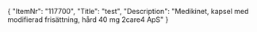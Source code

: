 {
  "ItemNr": "117700",
  "Title": "test",
  "Description": "Medikinet, kapsel med modifierad frisättning, hård 40 mg 2care4 ApS"
}